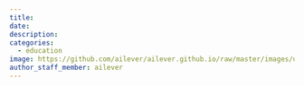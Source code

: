 ```yaml
---
title:
date:
description:
categories:
  - education
image: https://github.com/ailever/ailever.github.io/raw/master/images/unsplash/gray_Electronics.png
author_staff_member: ailever
---
```


